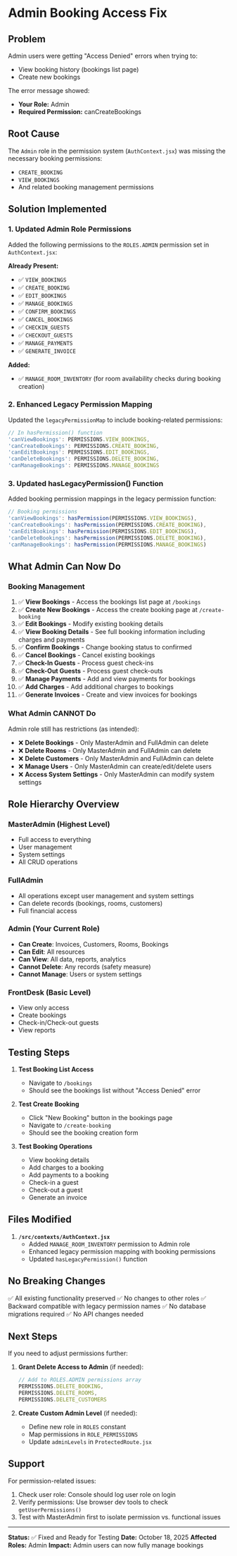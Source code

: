 # Admin Booking Access Fix

## Problem
Admin users were getting "Access Denied" errors when trying to:
- View booking history (bookings list page)
- Create new bookings

The error message showed:
- **Your Role:** Admin
- **Required Permission:** canCreateBookings

## Root Cause
The `Admin` role in the permission system (`AuthContext.jsx`) was missing the necessary booking permissions:
- `CREATE_BOOKING`
- `VIEW_BOOKINGS`
- And related booking management permissions

## Solution Implemented

### 1. Updated Admin Role Permissions
Added the following permissions to the `ROLES.ADMIN` permission set in `AuthContext.jsx`:

**Already Present:**
- ✅ `VIEW_BOOKINGS`
- ✅ `CREATE_BOOKING`
- ✅ `EDIT_BOOKINGS`
- ✅ `MANAGE_BOOKINGS`
- ✅ `CONFIRM_BOOKINGS`
- ✅ `CANCEL_BOOKINGS`
- ✅ `CHECKIN_GUESTS`
- ✅ `CHECKOUT_GUESTS`
- ✅ `MANAGE_PAYMENTS`
- ✅ `GENERATE_INVOICE`

**Added:**
- ✅ `MANAGE_ROOM_INVENTORY` (for room availability checks during booking creation)

### 2. Enhanced Legacy Permission Mapping
Updated the `legacyPermissionMap` to include booking-related permissions:

```javascript
// In hasPermission() function
'canViewBookings': PERMISSIONS.VIEW_BOOKINGS,
'canCreateBookings': PERMISSIONS.CREATE_BOOKING,
'canEditBookings': PERMISSIONS.EDIT_BOOKINGS,
'canDeleteBookings': PERMISSIONS.DELETE_BOOKING,
'canManageBookings': PERMISSIONS.MANAGE_BOOKINGS
```

### 3. Updated hasLegacyPermission() Function
Added booking permission mappings in the legacy permission function:

```javascript
// Booking permissions
'canViewBookings': hasPermission(PERMISSIONS.VIEW_BOOKINGS),
'canCreateBookings': hasPermission(PERMISSIONS.CREATE_BOOKING),
'canEditBookings': hasPermission(PERMISSIONS.EDIT_BOOKINGS),
'canDeleteBookings': hasPermission(PERMISSIONS.DELETE_BOOKING),
'canManageBookings': hasPermission(PERMISSIONS.MANAGE_BOOKINGS)
```

## What Admin Can Now Do

### Booking Management
1. ✅ **View Bookings** - Access the bookings list page at `/bookings`
2. ✅ **Create New Bookings** - Access the create booking page at `/create-booking`
3. ✅ **Edit Bookings** - Modify existing booking details
4. ✅ **View Booking Details** - See full booking information including charges and payments
5. ✅ **Confirm Bookings** - Change booking status to confirmed
6. ✅ **Cancel Bookings** - Cancel existing bookings
7. ✅ **Check-In Guests** - Process guest check-ins
8. ✅ **Check-Out Guests** - Process guest check-outs
9. ✅ **Manage Payments** - Add and view payments for bookings
10. ✅ **Add Charges** - Add additional charges to bookings
11. ✅ **Generate Invoices** - Create and view invoices for bookings

### What Admin CANNOT Do
Admin role still has restrictions (as intended):
- ❌ **Delete Bookings** - Only MasterAdmin and FullAdmin can delete
- ❌ **Delete Rooms** - Only MasterAdmin and FullAdmin can delete
- ❌ **Delete Customers** - Only MasterAdmin and FullAdmin can delete
- ❌ **Manage Users** - Only MasterAdmin can create/edit/delete users
- ❌ **Access System Settings** - Only MasterAdmin can modify system settings

## Role Hierarchy Overview

### MasterAdmin (Highest Level)
- Full access to everything
- User management
- System settings
- All CRUD operations

### FullAdmin
- All operations except user management and system settings
- Can delete records (bookings, rooms, customers)
- Full financial access

### Admin (Your Current Role)
- **Can Create**: Invoices, Customers, Rooms, Bookings
- **Can Edit**: All resources
- **Can View**: All data, reports, analytics
- **Cannot Delete**: Any records (safety measure)
- **Cannot Manage**: Users or system settings

### FrontDesk (Basic Level)
- View only access
- Create bookings
- Check-in/Check-out guests
- View reports

## Testing Steps

1. **Test Booking List Access**
   - Navigate to `/bookings`
   - Should see the bookings list without "Access Denied" error

2. **Test Create Booking**
   - Click "New Booking" button in the bookings page
   - Navigate to `/create-booking`
   - Should see the booking creation form

3. **Test Booking Operations**
   - View booking details
   - Add charges to a booking
   - Add payments to a booking
   - Check-in a guest
   - Check-out a guest
   - Generate an invoice

## Files Modified

1. **`/src/contexts/AuthContext.jsx`**
   - Added `MANAGE_ROOM_INVENTORY` permission to Admin role
   - Enhanced legacy permission mapping with booking permissions
   - Updated `hasLegacyPermission()` function

## No Breaking Changes

✅ All existing functionality preserved
✅ No changes to other roles
✅ Backward compatible with legacy permission names
✅ No database migrations required
✅ No API changes needed

## Next Steps

If you need to adjust permissions further:

1. **Grant Delete Access to Admin** (if needed):
   ```javascript
   // Add to ROLES.ADMIN permissions array
   PERMISSIONS.DELETE_BOOKING,
   PERMISSIONS.DELETE_ROOMS,
   PERMISSIONS.DELETE_CUSTOMERS
   ```

2. **Create Custom Admin Level** (if needed):
   - Define new role in `ROLES` constant
   - Map permissions in `ROLE_PERMISSIONS`
   - Update `adminLevels` in `ProtectedRoute.jsx`

## Support

For permission-related issues:
1. Check user role: Console should log user role on login
2. Verify permissions: Use browser dev tools to check `getUserPermissions()`
3. Test with MasterAdmin first to isolate permission vs. functional issues

---

**Status:** ✅ Fixed and Ready for Testing
**Date:** October 18, 2025
**Affected Roles:** Admin
**Impact:** Admin users can now fully manage bookings
